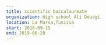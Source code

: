 ```yaml
---
title: scientific baccalaureate
organization: High school Ali Douagi
location: La Marsa,Tunisia
start: 2018-09-15
end: 2019-06-20
---
```

